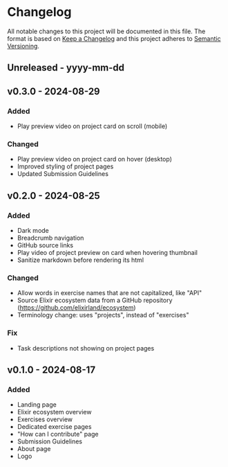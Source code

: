 # Changelog
All notable changes to this project will be documented in this file. The format is based on [Keep a Changelog](http://keepachangelog.com/)
and this project adheres to [Semantic Versioning](http://semver.org/).
 
## Unreleased - yyyy-mm-dd

## v0.3.0 - 2024-08-29

### Added
- Play preview video on project card on scroll (mobile)

### Changed
- Play preview video on project card on hover (desktop)
- Improved styling of project pages
- Updated Submission Guidelines

## v0.2.0 - 2024-08-25

### Added
- Dark mode
- Breadcrumb navigation
- GitHub source links
- Play video of project preview on card when hovering thumbnail
- Sanitize markdown before rendering its html

### Changed
- Allow words in exercise names that are not capitalized, like "API"
- Source Elixir ecosystem data from a GitHub repository (https://github.com/elixirland/ecosystem)
- Terminology change: uses "projects", instead of "exercises"

### Fix
- Task descriptions not showing on project pages
 
## v0.1.0 - 2024-08-17
 
### Added
- Landing page
- Elixir ecosystem overview
- Exercises overview
- Dedicated exercise pages
- "How can I contribute" page
- Submission Guidelines
- About page
- Logo
